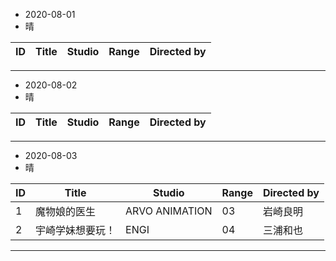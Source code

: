 - 2020-08-01
- 晴

ID|Title|Studio|Range|Directed by
---|---|---|---|---

> 
---
- 2020-08-02
- 晴

ID|Title|Studio|Range|Directed by
---|---|---|---|---

> 
---

- 2020-08-03
- 晴

ID|Title|Studio|Range|Directed by
---|---|---|---|---
1|魔物娘的医生|ARVO ANIMATION|03|岩崎良明
2|宇崎学妹想要玩！|ENGI|04|三浦和也

> 
---
